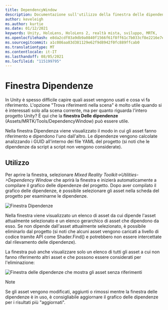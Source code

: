```yaml
---
title: DependencyWindow
description: Documentazione sull'utilizzo della finestra delle dipendenze in MRTK
author: keveleigh
ms.author: kurtie
ms.date: 01/12/2021
keywords: Unity, HoloLens, HoloLens 2, realtà mista, sviluppo, MRTK,
ms.openlocfilehash: e8da2cdf03a9db9a0840f1566f61f8ff61c7b033cf8e2216e7ecc91a5a03654b
ms.sourcegitcommit: a1c086aa83d381129e62f9d8942f0fc889ffcab0
ms.translationtype: MT
ms.contentlocale: it-IT
ms.lasthandoff: 08/05/2021
ms.locfileid: "115199795"
---
```

# <a name="dependency-window"></a>Finestra Dipendenze

In Unity è spesso difficile capire quali asset vengono usati e cosa vi fa riferimento. L'opzione "Trova riferimenti nella scena" è molto utile quando si è interessati solo alla scena corrente, ma per quanto riguarda l'intero progetto Unity? È qui che la **finestra Delle dipendenze** (Assets/MRTK/Tools/DependencyWindow) può essere utile.

Nella finestra Dipendenza viene visualizzato il modo in cui gli asset fanno riferimento e dipendono l'uno dall'altro. Le dipendenze vengono calcolate analizzando i GUID all'interno dei file YAML del progetto (si noti che le dipendenze da script a script non vengono considerate).

## <a name="usage"></a>Utilizzo

Per aprire la finestra, selezionare *Mixed Reality Toolkit->Utilities->Dependency Window* che aprirà la finestra e inizierà automaticamente a compilare il grafico delle dipendenze del progetto. Dopo aver compilato il grafico delle dipendenze, è possibile selezionare gli asset nella scheda del progetto per esaminarne le dipendenze.

![Finestra Dipendenze](../images/dependency-window/MRTK_Dependency_Window.png)

Nella finestra viene visualizzato un elenco di asset da cui dipende l'asset attualmente selezionato e un elenco gerarchico di asset che dipendono da esso. Se non dipende dall'asset attualmente selezionato, è possibile eliminarlo dal progetto (si noti che alcuni asset vengono caricati a livello di codice tramite API come Shader.Find() e potrebbero non essere intercettate dal rilevamento delle dipendenze).

La finestra può anche visualizzare solo un elenco di tutti gli asset a cui non fanno riferimento altri asset e che possono essere considerati per l'eliminazione:

![Finestra delle dipendenze che mostra gli asset senza riferimenti](../images/dependency-window/MRTK_Dependency_Window_Unreferenced.png)

> [!NOTE]
> Se gli asset vengono modificati, aggiunti o rimossi mentre la finestra delle dipendenze è in uso, è consigliabile aggiornare il grafico delle dipendenze per i risultati più "aggiornati".
